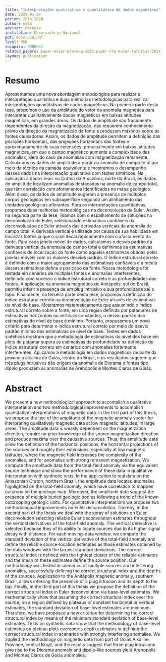```yaml
---
title: "Interpretações qualitativa e quantitativa de dados magnéticos"
date: 2020-01-24
period: 2016-2020
author: melo
advisor: barbosa
institution: Observatório Nacional
pdf: melo-phd.pdf
level: PhD
sucupira: 8680643
related_papers: paper-euler-plateau-2013,paper-tle-euler-tutorial-2014,struct-index-euler
layout: publication
---
```


# Resumo

Apresentamos uma nova abordagem metodológica para realizar a interpretação
qualitativa e duas melhorias metodológicas para realizar interpretações
quantitativas de dados magnéticos. Na primeira parte desta tese, propomos o uso
da amplitude do vetor da anomalia magnética para interpretar qualitativamente
dados magnéticos em baixas latitudes magnéticas, em grandes áreas. Os dados de
amplitude são fracamente dependentes da direção da magnetização, não requerem
conhecimento prévio da direção da magnetização da fonte e produzem máximos
sobre as fontes causadoras. Assim, os dados de amplitude permitem a definição
das posições horizontais, das projeções horizontais das fontes e
aproximadamente de suas extensões, principalmente em baixas latitudes
magnéticas, em que o campo magnético aumenta a complexidade das anomalias,
além do caso de anomalias com magnetização remanente. Calculamos os dados de
amplitude a partir da anomalia de campo total por meio da técnica da camada
equivalente e mostramos o desempenho desses dados na interpretação qualitativa
com testes sintéticos. Na aplicação a dados reais no Cráton da Amazônia, norte
do Brasil, os dados de amplitude localizam anomalias destacadas na anomalia de
campo total, que têm correlação com aforamentos identificados no mapa
geológico. Além disso, os dados de amplitude sugerem a presença de múltiplos
corpos geológicos em subsuperfície seguindo um alinhamento das unidades
geológicas aflorantes. Para as interpretações quantitativas, propomos duas
melhorias metodológicas na deconvolução de Euler. Assim, na segunda parte da
tese, lidamos com o espalhamento de soluções na deconvolução de Euler,
selecionando estimativas confiáveis da deconvoluçãoo de Euler através das
derivadas verticais da anomalia de campo total. A derivada vertical é utilizada
por causa de sua habilidade em localizar fontes já que o sinal decai
rapidamente com o afastamento da fonte. Para cada janela móvel de dados,
calculamos o desvio padrão da derivada vertical da anomalia de campo total e
definimos as estimativas confiáveis de localização da fonte como aquelas
estimativas obtidas pelas janelas móveis com os maiores desvios padrão. O
índice estrutural correto é definido com o maior agrupamento das estimativas
confiáveis e a média dessas estimativas define a posiçãoo da fonte. Nossa
metodologia foi testada em cenários de múltiplas fontes e anomalias
interferentes, definindo com sucesso o índice estrutural correto e as
profundidades das fontes. A aplicação na anomalia magnética de Anitápolis,
sul do Brasil, permitiu inferir a presença de um plug intrusivo e sua
profundidade até o topo. Finalmente, na terceira parte desta tese, propomos a
definição do índice estrutural correto na deconvolução de Euler através de
estimativas do nível de base. Mostramos matematicamente que assumindo o índice
estrutural correto sobre a fonte, em uma região definida por patamares de
estimativas horizontais ou verticais constantes, o desvio padrão das
estimativas do nível de base é mínimo. Portanto, propusemos um novo critério
para determinar o índice estrutural correto por meio do desvio padrão mínimo
das estimativas de nível de base. Testes em dados sintéticos mostram que a
metodologia de estimativas do nível dos base em plots de patamar supera as
estimativas de profundidade na definição do índice estrutural correto em
cenários com anomalias fortemente interferentes. Aplicamos a metodologia em
dados magnéticos de parte da província alcalina de Goiás, centro do Brasil, e
os resultados sugerem que três plugs intrusivos dão origem da anomalia de
Diorama e fontes tipo dipolo produzem as anomalias de Arenópolis e Montes
Claros de Goiás.


# Abstract

We present a new methodological approach to accomplish a qualitative
interpretation and two methodological improvements to accomplish quantitative
interpretations of magnetic data. In the first part of this thesis, we propose
the use of the amplitude of the magnetic anomaly vector for interpreting
qualitatively magnetic data at low magnetic latitudes, in large areas. The
amplitude data is weakly dependent on the magnetization direction, require no
prior knowledge of the source magnetization direction and produce maxima over
the causative sources. Thus, the amplitude data allow the definition of the
horizontal positions, the horizontal projections of the sources and roughly
their extensions, especially at low magnetic latitudes, where the magnetic
field increases the complexity of the anomalies, and for anomalies with strong
remanent magnetization. We compute the amplitude data from the total-field
anomaly via the equivalent source technique and show the performance of these
data in qualitative interpretation with synthetic tests. In the application to
real data on the Amazonian Craton, northern Brazil, the amplitude data located
anomalies highlighted on the total-field anomaly, which have correlation to
mapped outcrops on the geologic map. Moreover, the amplitude data suggest the
presence of multiple buried geologic bodies following a trend of the known
outcropping geologic units. For quantitative interpretations we propose two
methodological improvements on Euler deconvolution. Thereby, in the second part
of the thesis we deal with the spray of solutions on Euler deconvolution
selecting reliable Euler deconvolution estimates throughout the vertical
derivatives of the total-field anomaly. The vertical derivative is selected
because they of its ability to locate sources due to its higher signal decay
with distance. For each moving-data window, we compute the standard deviation
of the vertical derivative of the total-field anomaly and define the reliable
source-location estimates as those estimates obtained by the data windows with
the largest standard deviations. The correct structural index is defined with
the tightest cluster of the reliable estimates and the mean of these estimates
define the source position. Our methodology was tested in scenarios of multiple
sources and interfering anomalies, successfully defining the correct structural
index and the depths of the sources. Application to the Anitápolis magnetic
anomaly, southern Brazil, allows inferring the presence of a plug intrusion and
its depth to the top. Finally, in the third part of this thesis we propose the
definition of the correct structural index in Euler deconvolution via
base-level estimates. We mathematically show that assuming the correct
structural index over the source, on a region defined by plateaus of constant
horizontal or vertical estimates, the standard deviation of base-level
estimates are minimum. Therefore, we have proposed a new criterion for
determining the correct structural index by means of the minimum standard
deviation of base-level estimates. Tests on synthetic data show that the
methodology of base-level estimates on plateau plots overcomes depth estimates
in defining the correct structural index in scenarios with strongly
interfering anomalies. We applied the methodology on magnetic data from part
of Goiás Alkaline Province, central Brazil, and the results suggest that three
plug intrusions give rise to the Diorama anomaly and dipole-like sources yield
Arenopolis and Montes Claros de Goiás anomalies. 
